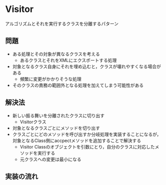 # Visitor
アルゴリズムとそれを実行するクラスを分離するパターン

## 問題
- ある処理とその対象が異なるクラスを考える
    - あるクラスとそれをXMLにエクスポートする処理
- 対象となるクラス自身にそれを埋め込むと，クラスが壊れやすくなる場合がある
    - 頻繁に変更がかかりそうな処理
- そのクラスの責務の範囲外となる処理を加えてしまう可能性がある

## 解決法
- 新しい振る舞いを分離されたクラスに切り出す
    - Visitorクラス
- 対象となるクラスごとにメソッドを切り出す
- クラスごとにどのメソッドを呼び出すか分岐処理を実装することになるが，対象となるClass側にaccpectメソッドを追加することで解決する
    - Visitor Classのオブジェクトを引数にとり，自分のクラスに対応したメソッドを実行する
    - 元クラスへの変更は最小になる

## 実装の流れ
